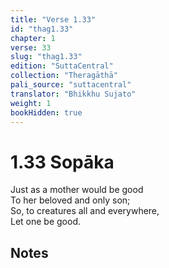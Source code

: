 ```yaml
---
title: "Verse 1.33"
id: "thag1.33"
chapter: 1
verse: 33
slug: "thag1.33"
edition: "SuttaCentral"
collection: "Theragāthā"
pali_source: "suttacentral"
translator: "Bhikkhu Sujato"
weight: 1
bookHidden: true
---
```


# 1.33 Sopāka

Just as a mother would be good  
To her beloved and only son;  
So, to creatures all and everywhere,  
Let one be good.  

## Notes